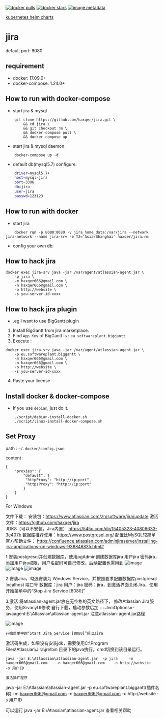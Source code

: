 [![docker pulls](https://img.shields.io/docker/pulls/haxqer/jira.svg)](https://hub.docker.com/r/haxqer/jira/)  [![docker stars](https://img.shields.io/docker/stars/haxqer/jira.svg)](https://hub.docker.com/r/haxqer/jira/) [![image metadata](https://images.microbadger.com/badges/image/haxqer/jira.svg)](https://microbadger.com/images/haxqer/jira "haxqer/jira image metadata")

[kubernetes helm charts](https://github.com/haxqer/charts)

# jira
default port: 8080

## requirement
- docker: 17.09.0+
- docker-compose: 1.24.0+

## How to run with docker-compose

- start jira & mysql

```
    git clone https://github.com/haxqer/jira.git \
        && cd jira \
        && git checkout rm \
        && docker-compose pull \
        && docker-compose up
```

- start jira & mysql daemon

```
    docker-compose up -d
```

- default db(mysql5.7) configure:

```bash
    driver=mysql5.7+
    host=mysql-jira
    port=3306
    db=jira
    user=jira
    passwd=123123
```

## How to run with docker

- start jira

```
    docker run -p 8080:8080 -v jira_home_data:/var/jira --network jira-network --name jira-srv -e TZ='Asia/Shanghai' haxqer/jira:rm
```

- config your own db:


## How to hack jira

```
docker exec jira-srv java -jar /var/agent/atlassian-agent.jar \
    -p jira \
    -m haxqer666@gmail.com \
    -n haxqer666@gmail.com \
    -o http://website \
    -s you-server-id-xxxx
```

## How to hack jira plugin

- .eg I want to use BigGantt plugin
1. Install BigGantt from jira marketplace.
2. Find `App Key` of BigGantt is : `eu.softwareplant.biggantt`
3. Execute :

```
docker exec jira-srv java -jar /var/agent/atlassian-agent.jar \
    -p eu.softwareplant.biggantt \
    -m haxqer666@gmail.com \
    -n haxqer666@gmail.com \
    -o http://website \
    -s you-server-id-xxxx
```

4. Paste your license 

## Install docker & docker-compose
- If you use `debian`, just do it.
```
    ./script/debian-install-docker.sh
    ./script/linux-install-docker-compose.sh
```

## Set Proxy

path : `~/.docker/config.json`

content : 
```
{
    "proxies": {
        "default": {
         "httpProxy": "http://ip:port",
         "httpsProxy": "http://ip:port"
        }
    }
}
```

For Windows 

文件下载：
安装包：https://www.atlassian.com/zh/software/jira/update
激活文件：https://github.com/haxqer/jira  
JDK8（可以不安装，Jira内置）   https://545c.com/dir/15405323-40806633-3e407b
数据库推荐使用：https://www.postgresql.org/  配置比MySQL较简单
官方帮助文件：
https://confluence.atlassian.com/adminjiraserver/installing-jira-applications-on-windows-938846835.html#

1.安装postgresql并创建数据库，使用pgAdmin创建数据库jira 用户jira 密码jira，添加用户jira权限，用户名密码可自己修改，后续配置也需用到
![image](https://user-images.githubusercontent.com/63717679/187026128-a3e48b39-74e7-4e6d-aabd-76c37cf43d73.png)
![image](https://user-images.githubusercontent.com/63717679/187026154-d37a4525-0e59-4392-a4ae-a6e70c44dfb7.png)
![image](https://user-images.githubusercontent.com/63717679/187026177-2bef03af-c741-484b-98e0-08a8fb87d4d7.png)

2.安装Jira，勾选安装为 Windows Service，并按照要求配置数据库postgresql localhost 端口号  数据库：jira 用户：jira 密码：jira，到激活界面关闭Jira，使用开始菜单中的“Stop Jira Service [8080]”

3.激活
  将atlassian-agent.jar放在无空格的英文路径下，
  修改Atlassian Jira服务，使用SrvanyUI修改 自行下载，启动参数后加 ++JvmOptions=-javaagent:E:\Atlassian\atlassian-agent.jar  注意atlassian-agent.jar路径
  
  ![image](https://user-images.githubusercontent.com/63717679/187027481-763a47cc-f6ea-42e0-b285-9b08e330abbe.png)

    开始菜单中的“Start Jira Service [8080]”启动Jira
   
   激活码生成，如果没有安装jdk，需要使用C:\Program Files\Atlassian\Jira\jre\bin 目录下的java执行，cmd切换到该目录运行。

    java -jar E:\Atlassian\atlassian-agent.jar  -p jira     -m haxqer666@gmail.com    -n haxqer666@gmail.com    -o http://website     -s 用户ID

    激活插件程序

   java -jar E:\Atlassian\atlassian-agent.jar  -p eu.softwareplant.biggantt(插件名称)     -m haxqer666@gmail.com    -n haxqer666@gmail.com    -o http://website     -s 用户ID
   
   可以运行 java -jar E:\Atlassian\atlassian-agent.jar  查看相关帮助
